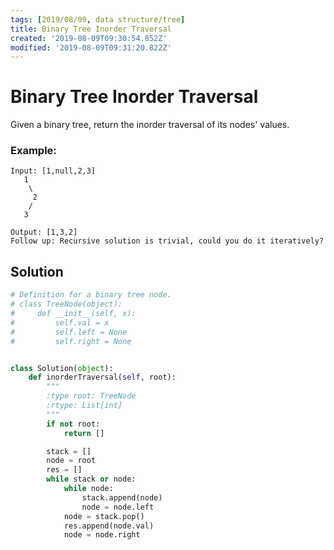 ```yaml
---
tags: [2019/08/09, data structure/tree]
title: Binary Tree Inorder Traversal
created: '2019-08-09T09:30:54.852Z'
modified: '2019-08-09T09:31:20.822Z'
---
```


#  Binary Tree Inorder Traversal

Given a binary tree, return the inorder traversal of its nodes' values.

### Example:

```
Input: [1,null,2,3]
   1
    \
     2
    /
   3

Output: [1,3,2]
Follow up: Recursive solution is trivial, could you do it iteratively?
```

## Solution

```python
# Definition for a binary tree node.
# class TreeNode(object):
#     def __init__(self, x):
#         self.val = x
#         self.left = None
#         self.right = None


class Solution(object):
    def inorderTraversal(self, root):
        """
        :type root: TreeNode
        :rtype: List[int]
        """
        if not root:
            return []

        stack = []
        node = root
        res = []
        while stack or node:
            while node:
                stack.append(node)
                node = node.left
            node = stack.pop()
            res.append(node.val)
            node = node.right
```
